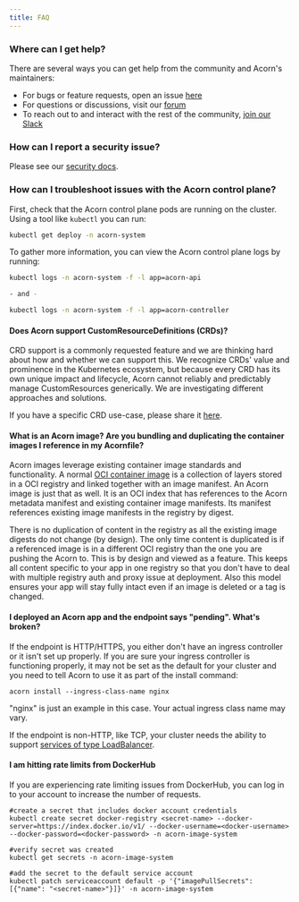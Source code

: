 ```yaml
---
title: FAQ
---
```


### Where can I get help?

There are several ways you can get help from the community and Acorn's maintainers:

- For bugs or feature requests, open an issue [here](https://github.com/acorn-io/acorn/issues/new)
- For questions or discussions, visit our [forum](https://github.com/acorn-io/acorn/discussions)
- To reach out to and interact with the rest of the community, [join our Slack](https://slack.acorn.io)

### How can I report a security issue?

Please see our [security docs](/architecture/security-considerations).

### How can I troubleshoot issues with the Acorn control plane?

First, check that the Acorn control plane pods are running on the cluster. Using a tool like `kubectl` you can run:

```bash
kubectl get deploy -n acorn-system
```

To gather more information, you can view the Acorn control plane logs by running:

```bash
kubectl logs -n acorn-system -f -l app=acorn-api

- and - 

kubectl logs -n acorn-system -f -l app=acorn-controller
```

#### Does Acorn support CustomResourceDefinitions (CRDs)?

CRD support is a commonly requested feature and we are thinking hard about how and whether we can support this. We recognize CRDs' value and prominence in the Kubernetes ecosystem, but because every CRD has its own unique impact and lifecycle, Acorn cannot reliably and predictably manage CustomResources generically. We are investigating different approaches and solutions.

If you have a specific CRD use-case, please share it [here](https://github.com/acorn-io/acorn/issues/329).

#### What is an Acorn image? Are you bundling and duplicating the container images I reference in my Acornfile?

Acorn images leverage existing container image standards and functionality. A normal [OCI container image](https://github.com/opencontainers/image-spec/blob/main/spec.md) is a collection of layers stored in a OCI registry and linked together with an image manifest. An Acorn image is just that as well.  It is an OCI index that has references to the Acorn metadata manifest and existing container image manifests. Its manifest references existing image manifests in the registry by digest.

There is no duplication of content in the registry as all the existing image digests do not change (by design). The only time content is duplicated is if a referenced image is in a different OCI registry than the one you are pushing the Acorn to.  This is by design and viewed as a feature.  This keeps all content specific to your app in one registry so that you don't have to deal with multiple registry auth and proxy issue at deployment.  Also this model ensures your app will stay fully intact even if an image is deleted or a tag is changed.

#### I deployed an Acorn app and the endpoint says "pending". What's broken?

If the endpoint is HTTP/HTTPS, you either don't have an ingress controller or it isn't set up properly. If you are sure your ingress controller is functioning properly, it may not be set as the default for your cluster and you need to tell Acorn to use it as part of the install command:

```shell
acorn install --ingress-class-name nginx
```

"nginx" is just an example in this case. Your actual ingress class name may vary.

If the endpoint is non-HTTP, like TCP, your cluster needs the ability to support [services of type LoadBalancer](https://kubernetes.io/docs/concepts/services-networking/service/#loadbalancer).

#### I am hitting rate limits from DockerHub

If you are experiencing rate limiting issues from DockerHub, you can log in to your account to increase the number of requests.

```shell
#create a secret that includes docker account credentials
kubectl create secret docker-registry <secret-name> --docker-server=https://index.docker.io/v1/ --docker-username=<docker-username> --docker-password=<docker-password> -n acorn-image-system

#verify secret was created
kubectl get secrets -n acorn-image-system

#add the secret to the default service account
kubectl patch serviceaccount default -p '{"imagePullSecrets": [{"name": "<secret-name>"}]}' -n acorn-image-system
```

